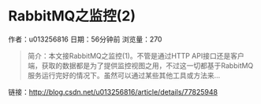 # RabbitMQ之监控(2)
作者：u013256816
日期：56分钟前
浏览量：270
> 简介：本文接RabbitMQ之监控(1)。不管是通过HTTP API接口还是客户端，获取的数据都是为了提供监控视图之用，不过这一切都基于RabbitMQ服务运行完好的情况下。虽然可以通过某些其他工具或方法来...

 链接：http://blog.csdn.net/u013256816/article/details/77825948

